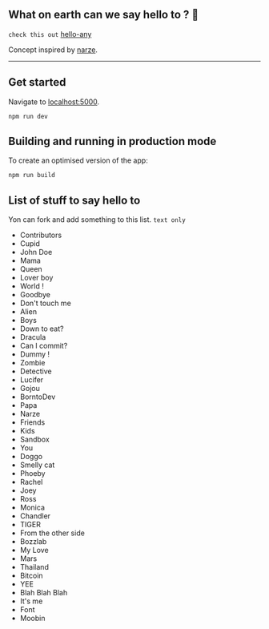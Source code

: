 ## What on earth can we say hello to ? 🤔
```check this out``` [hello-any](https://hello-any.vercel.app/)

Concept inspired by [narze](https://github.com/narze/DaiMai).

---

## Get started

Navigate to [localhost:5000](http://localhost:5000).

```bash
npm run dev
```

## Building and running in production mode

To create an optimised version of the app:

```bash
npm run build
```

## List of stuff to say hello to

Yon can fork and add something to this list. ```text only```

- Contributors
- Cupid
- John Doe
- Mama
- Queen
- Lover boy
- World !
- Goodbye
- Don't touch me
- Alien
- Boys
- Down to eat?
- Dracula
- Can I commit?
- Dummy !
- Zombie
- Detective
- Lucifer
- Gojou
- BorntoDev
- Papa
- Narze
- Friends
- Kids
- Sandbox
- You
- Doggo
- Smelly cat
- Phoeby
- Rachel
- Joey
- Ross
- Monica
- Chandler
- TIGER
- From the other side
- Bozzlab
- My Love
- Mars
- Thailand
- Bitcoin
- YEE
- Blah Blah Blah
- It's me
- Font
- Moobin
